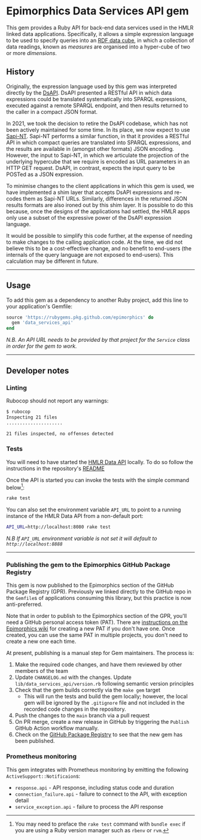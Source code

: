 # Epimorphics Data Services API gem

This gem provides a Ruby API for back-end data services used in the HMLR linked
data applications. Specifically, it allows a simple expression language to be
used to specify queries into an [RDF data
cube](https://www.w3.org/TR/vocab-data-cube/), in which a collection of data
readings, known as _measures_ are organised into a hyper-cube of two or more
_dimensions_.

## History

Originally, the expression language used by this gem was interpreted directly by
the [DsAPI](https://github.com/epimorphics/data-API/wiki). DsAPI presented a
RESTful API in which data expressions could be translated systematically into
SPARQL expressions, executed against a remote SPARQL endpoint, and then results
returned to the caller in a compact JSON format.

In 2021, we took the decision to retire the DsAPI codebase, which has not been
actively maintained for some time. In its place, we now expect to use
[Sapi-NT](https://github.com/epimorphics/sapi-nt). Sapi-NT performs a similar
function, in that it provides a RESTful API in which compact queries are
translated into SPARQL expressions, and the results are available in (amongst
other formats) JSON encoding. However, the input to Sapi-NT, in which we
articulate the projection of the underlying hypercube that we require is encoded
as URL parameters in an HTTP GET request. DsAPI, in contrast, expects the input
query to be POSTed as a JSON expression.

To minimise changes to the client applications in which this gem is used, we
have implemented a shim layer that accepts DsAPI expressions and re-codes them
as Sapi-NT URLs. Similarly, differences in the returned JSON results formats are
also ironed out by this shim layer. It is possible to do this because, once the
designs of the applications had settled, the HMLR apps only use a subset of the
expressive power of the DsAPI expression language.

It would be possible to simplify this code further, at the expense of needing to
make changes to the calling application code. At the time, we did not believe
this to be a cost-effective change, and no benefit to end-users (the internals
of the query language are not exposed to end-users). This calculation may be
different in future.

---

## Usage

To add this gem as a dependency to another Ruby project, add this line to your
application's Gemfile:

```ruby
source 'https://rubygems.pkg.github.com/epimorphics' do
  gem 'data_services_api'
end
```

_N.B. An API URL needs to be provided by that project for the `Service` class in
order for the gem to work._

---

## Developer notes

### Linting

Rubocop should not report any warnings:

```sh
$ rubocop
Inspecting 21 files
.....................

21 files inspected, no offenses detected
```

### Tests

You will need to have started the [HMLR Data
API](https://github.com/epimorphics/lr-data-api) locally. To do so follow the
instructions in the repository's
[README](https://github.com/epimorphics/lr-data-api#run)

Once the API is started you can invoke the tests with the simple command
below[^1]:

```sh
rake test
```

You can also set the environment variable `API_URL` to point to a running
instance of the HMLR Data API from a non-default port:

```sh
API_URL=http://localhost:8080 rake test
```

_N.B If `API_URL` environment variable is not set it will default to
`http://localhost:8888`_

---

### Publishing the gem to the Epimorphics GitHub Package Registry

This gem is now published to the Epimorphics section of the GitHub Package
Registry (GPR). Previously we linked directly to the GitHub repo in the
`Gemfile`s of applications consuming this library, but this practice is now
anti-preferred.

Note that in order to publish to the Epimorphics section of the GPR, you'll need
a GitHub personal access token (PAT). There are [instructions on the Epimorphics
wiki](https://github.com/epimorphics/internal/wiki/Ansible-CICD#creating-a-pat-for-gpr-access)
for creating a new PAT if you don't have one. Once created, you can use the same
PAT in multiple projects, you don't need to create a new one each time.

At present, publishing is a manual step for Gem maintainers. The process is:

1. Make the required code changes, and have them reviewed by other members of
   the team
2. Update `CHANGELOG.md` with the changes. Update
   `lib/data_services_api/version.rb` following semantic version principles
3. Check that the gem builds correctly via the `make gem` target
   - This will run the tests and build the gem locally; however, the local gem
     will be ignored by the `.gitignore` file and not included in the recorded
     code changes in the repository.
4. Push the changes to the `main` branch via a pull request
5. On PR merge, create a new release in GitHub by triggering the `Publish`
   GitHub Action workflow manually.
6. Check on the [GitHub Package
   Registry](https://github.com/orgs/epimorphics/packages?repo_name=data_services_api)
   to see that the new gem has been published.

### Prometheus monitoring

This gem integrates with Prometheus monitoring by emitting the following
`ActiveSupport::Notificaion`s:

- `response.api` - API response, including status code and duration
- `connection_failure.api` - failure to connect to the API, with exception
  detail
- `service_exception.api` - failure to process the API response

[^1]: You may need to preface the `rake test` command with `bundle exec` if you
      are using a Ruby version manager such as `rbenv` or `rvm`.
